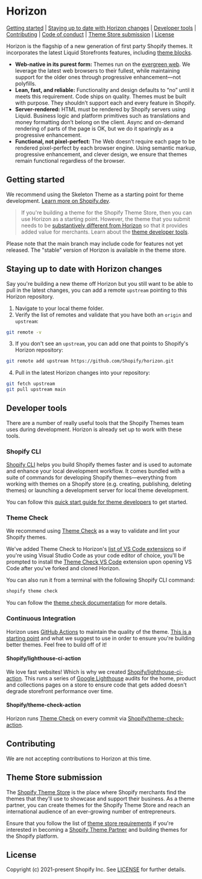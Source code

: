 # Horizon

[Getting started](#getting-started) |
[Staying up to date with Horizon changes](#staying-up-to-date-with-horizon-changes) |
[Developer tools](#developer-tools) |
[Contributing](#contributing) |
[Code of conduct](#code-of-conduct) |
[Theme Store submission](#theme-store-submission) |
[License](#license)

Horizon is the flagship of a new generation of first party Shopify themes. It incorporates the latest Liquid Storefronts features, including [theme blocks](https://shopify.dev/docs/storefronts/themes/architecture/blocks/theme-blocks/quick-start?framework=liquid).

- **Web-native in its purest form:** Themes run on the [evergreen web](https://www.w3.org/2001/tag/doc/evergreen-web/). We leverage the latest web browsers to their fullest, while maintaining support for the older ones through progressive enhancement—not polyfills.
- **Lean, fast, and reliable:** Functionality and design defaults to “no” until it meets this requirement. Code ships on quality. Themes must be built with purpose. They shouldn’t support each and every feature in Shopify.
- **Server-rendered:** HTML must be rendered by Shopify servers using Liquid. Business logic and platform primitives such as translations and money formatting don’t belong on the client. Async and on-demand rendering of parts of the page is OK, but we do it sparingly as a progressive enhancement.
- **Functional, not pixel-perfect:** The Web doesn’t require each page to be rendered pixel-perfect by each browser engine. Using semantic markup, progressive enhancement, and clever design, we ensure that themes remain functional regardless of the browser.

## Getting started

We recommend using the Skeleton Theme as a starting point for theme development. [Learn more on Shopify.dev](https://shopify.dev/themes/getting-started/create).

> If you're building a theme for the Shopify Theme Store, then you can use Horizon as a starting point. However, the theme that you submit needs to be [substantively different from Horizon](https://shopify.dev/themes/store/requirements#uniqueness) so that it provides added value for merchants. Learn about the [theme developer tools](https://shopify.dev/docs/storefronts/themes/tools).

Please note that the main branch may include code for features not yet released. The "stable" version of Horizon is available in the theme store.

## Staying up to date with Horizon changes

Say you're building a new theme off Horizon but you still want to be able to pull in the latest changes, you can add a remote `upstream` pointing to this Horizon repository.

1. Navigate to your local theme folder.
2. Verify the list of remotes and validate that you have both an `origin` and `upstream`:

```sh
git remote -v
```

3. If you don't see an `upstream`, you can add one that points to Shopify's Horizon repository:

```sh
git remote add upstream https://github.com/Shopify/horizon.git
```

4. Pull in the latest Horizon changes into your repository:

```sh
git fetch upstream
git pull upstream main
```

## Developer tools

There are a number of really useful tools that the Shopify Themes team uses during development. Horizon is already set up to work with these tools.

### Shopify CLI

[Shopify CLI](https://shopify.dev/docs/storefronts/themes/tools/cli) helps you build Shopify themes faster and is used to automate and enhance your local development workflow. It comes bundled with a suite of commands for developing Shopify themes—everything from working with themes on a Shopify store (e.g. creating, publishing, deleting themes) or launching a development server for local theme development.

You can follow this [quick start guide for theme developers](https://shopify.dev/docs/themes/tools/cli) to get started.

### Theme Check

We recommend using [Theme Check](https://github.com/shopify/theme-check) as a way to validate and lint your Shopify themes.

We've added Theme Check to Horizon's [list of VS Code extensions](/.vscode/extensions.json) so if you're using Visual Studio Code as your code editor of choice, you'll be prompted to install the [Theme Check VS Code](https://marketplace.visualstudio.com/items?itemName=Shopify.theme-check-vscode) extension upon opening VS Code after you've forked and cloned Horizon.

You can also run it from a terminal with the following Shopify CLI command:

```bash
shopify theme check
```

You can follow the [theme check documentation](https://shopify.dev/docs/storefronts/themes/tools/theme-check) for more details.

### Continuous Integration

Horizon uses [GitHub Actions](https://github.com/features/actions) to maintain the quality of the theme. [This is a starting point](https://github.com/Shopify/horizon/blob/main/.github/workflows/ci.yml) and what we suggest to use in order to ensure you're building better themes. Feel free to build off of it!

#### Shopify/lighthouse-ci-action

We love fast websites! Which is why we created [Shopify/lighthouse-ci-action](https://github.com/Shopify/lighthouse-ci-action). This runs a series of [Google Lighthouse](https://developers.google.com/web/tools/lighthouse) audits for the home, product and collections pages on a store to ensure code that gets added doesn't degrade storefront performance over time.

#### Shopify/theme-check-action

Horizon runs [Theme Check](#Theme-Check) on every commit via [Shopify/theme-check-action](https://github.com/Shopify/theme-check-action).

## Contributing

We are not accepting contributions to Horizon at this time.

## Theme Store submission

The [Shopify Theme Store](https://themes.shopify.com/) is the place where Shopify merchants find the themes that they'll use to showcase and support their business. As a theme partner, you can create themes for the Shopify Theme Store and reach an international audience of an ever-growing number of entrepreneurs.

Ensure that you follow the list of [theme store requirements](https://shopify.dev/themes/store/requirements) if you're interested in becoming a [Shopify Theme Partner](https://themes.shopify.com/services/themes/guidelines) and building themes for the Shopify platform.

## License

Copyright (c) 2021-present Shopify Inc. See [LICENSE](/LICENSE.md) for further details.
